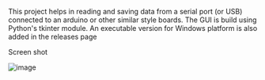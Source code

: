 This project helps in reading and saving data from a serial port (or USB) connected to an arduino or other similar style boards. 
The GUI is build using Python's tkinter module. An executable version for Windows platform is also added in the releases page

Screen shot

![image](https://user-images.githubusercontent.com/58716239/90039075-ccce9900-dce3-11ea-9d21-99ca6520d719.png)

